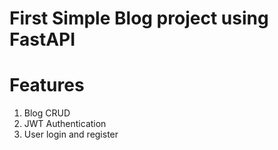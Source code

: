 # First Simple Blog project using FastAPI

# Features
1. Blog CRUD 
2. JWT Authentication
3. User login and register